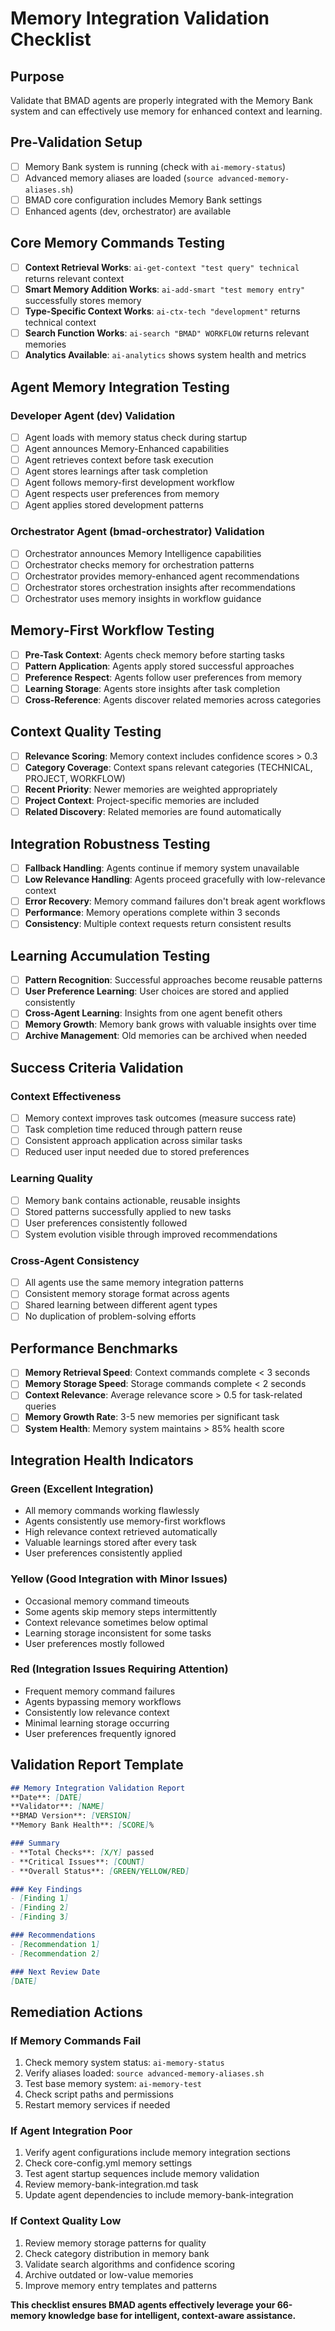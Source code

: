 # Memory Integration Validation Checklist

## Purpose
Validate that BMAD agents are properly integrated with the Memory Bank system and can effectively use memory for enhanced context and learning.

## Pre-Validation Setup
- [ ] Memory Bank system is running (check with `ai-memory-status`)
- [ ] Advanced memory aliases are loaded (`source advanced-memory-aliases.sh`)
- [ ] BMAD core configuration includes Memory Bank settings
- [ ] Enhanced agents (dev, orchestrator) are available

## Core Memory Commands Testing
- [ ] **Context Retrieval Works**: `ai-get-context "test query" technical` returns relevant context
- [ ] **Smart Memory Addition Works**: `ai-add-smart "test memory entry"` successfully stores memory
- [ ] **Type-Specific Context Works**: `ai-ctx-tech "development"` returns technical context
- [ ] **Search Function Works**: `ai-search "BMAD" WORKFLOW` returns relevant memories
- [ ] **Analytics Available**: `ai-analytics` shows system health and metrics

## Agent Memory Integration Testing

### Developer Agent (dev) Validation
- [ ] Agent loads with memory status check during startup
- [ ] Agent announces Memory-Enhanced capabilities
- [ ] Agent retrieves context before task execution
- [ ] Agent stores learnings after task completion
- [ ] Agent follows memory-first development workflow
- [ ] Agent respects user preferences from memory
- [ ] Agent applies stored development patterns

### Orchestrator Agent (bmad-orchestrator) Validation  
- [ ] Orchestrator announces Memory Intelligence capabilities
- [ ] Orchestrator checks memory for orchestration patterns
- [ ] Orchestrator provides memory-enhanced agent recommendations
- [ ] Orchestrator stores orchestration insights after recommendations
- [ ] Orchestrator uses memory insights in workflow guidance

## Memory-First Workflow Testing
- [ ] **Pre-Task Context**: Agents check memory before starting tasks
- [ ] **Pattern Application**: Agents apply stored successful approaches
- [ ] **Preference Respect**: Agents follow user preferences from memory
- [ ] **Learning Storage**: Agents store insights after task completion
- [ ] **Cross-Reference**: Agents discover related memories across categories

## Context Quality Testing
- [ ] **Relevance Scoring**: Memory context includes confidence scores > 0.3
- [ ] **Category Coverage**: Context spans relevant categories (TECHNICAL, PROJECT, WORKFLOW)
- [ ] **Recent Priority**: Newer memories are weighted appropriately
- [ ] **Project Context**: Project-specific memories are included
- [ ] **Related Discovery**: Related memories are found automatically

## Integration Robustness Testing
- [ ] **Fallback Handling**: Agents continue if memory system unavailable
- [ ] **Low Relevance Handling**: Agents proceed gracefully with low-relevance context
- [ ] **Error Recovery**: Memory command failures don't break agent workflows
- [ ] **Performance**: Memory operations complete within 3 seconds
- [ ] **Consistency**: Multiple context requests return consistent results

## Learning Accumulation Testing
- [ ] **Pattern Recognition**: Successful approaches become reusable patterns
- [ ] **User Preference Learning**: User choices are stored and applied consistently
- [ ] **Cross-Agent Learning**: Insights from one agent benefit others
- [ ] **Memory Growth**: Memory bank grows with valuable insights over time
- [ ] **Archive Management**: Old memories can be archived when needed

## Success Criteria Validation

### Context Effectiveness
- [ ] Memory context improves task outcomes (measure success rate)
- [ ] Task completion time reduced through pattern reuse
- [ ] Consistent approach application across similar tasks
- [ ] Reduced user input needed due to stored preferences

### Learning Quality
- [ ] Memory bank contains actionable, reusable insights
- [ ] Stored patterns successfully applied to new tasks
- [ ] User preferences consistently followed
- [ ] System evolution visible through improved recommendations

### Cross-Agent Consistency
- [ ] All agents use the same memory integration patterns
- [ ] Consistent memory storage format across agents
- [ ] Shared learning between different agent types
- [ ] No duplication of problem-solving efforts

## Performance Benchmarks
- [ ] **Memory Retrieval Speed**: Context commands complete < 3 seconds
- [ ] **Memory Storage Speed**: Storage commands complete < 2 seconds
- [ ] **Context Relevance**: Average relevance score > 0.5 for task-related queries
- [ ] **Memory Growth Rate**: 3-5 new memories per significant task
- [ ] **System Health**: Memory system maintains > 85% health score

## Integration Health Indicators

### Green (Excellent Integration)
- All memory commands working flawlessly
- Agents consistently use memory-first workflows
- High relevance context retrieved automatically
- Valuable learnings stored after every task
- User preferences consistently applied

### Yellow (Good Integration with Minor Issues)
- Occasional memory command timeouts
- Some agents skip memory steps intermittently
- Context relevance sometimes below optimal
- Learning storage inconsistent for some tasks
- User preferences mostly followed

### Red (Integration Issues Requiring Attention)
- Frequent memory command failures
- Agents bypassing memory workflows
- Consistently low relevance context
- Minimal learning storage occurring
- User preferences frequently ignored

## Validation Report Template

```markdown
## Memory Integration Validation Report
**Date**: [DATE]
**Validator**: [NAME]
**BMAD Version**: [VERSION]
**Memory Bank Health**: [SCORE]%

### Summary
- **Total Checks**: [X/Y] passed
- **Critical Issues**: [COUNT]
- **Overall Status**: [GREEN/YELLOW/RED]

### Key Findings
- [Finding 1]
- [Finding 2]
- [Finding 3]

### Recommendations
- [Recommendation 1]
- [Recommendation 2]

### Next Review Date
[DATE]
```

## Remediation Actions

### If Memory Commands Fail
1. Check memory system status: `ai-memory-status`
2. Verify aliases loaded: `source advanced-memory-aliases.sh`
3. Test base memory system: `ai-memory-test`
4. Check script paths and permissions
5. Restart memory services if needed

### If Agent Integration Poor
1. Verify agent configurations include memory integration sections
2. Check core-config.yml memory settings
3. Test agent startup sequences include memory validation
4. Review memory-bank-integration.md task
5. Update agent dependencies to include memory-bank-integration

### If Context Quality Low
1. Review memory storage patterns for quality
2. Check category distribution in memory bank
3. Validate search algorithms and confidence scoring
4. Archive outdated or low-value memories
5. Improve memory entry templates and patterns

**This checklist ensures BMAD agents effectively leverage your 66-memory knowledge base for intelligent, context-aware assistance.** 